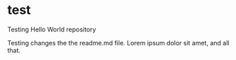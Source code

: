 # test
Testing Hello World repository

Testing changes the the readme.md file. Lorem ipsum dolor sit amet, and all that.
